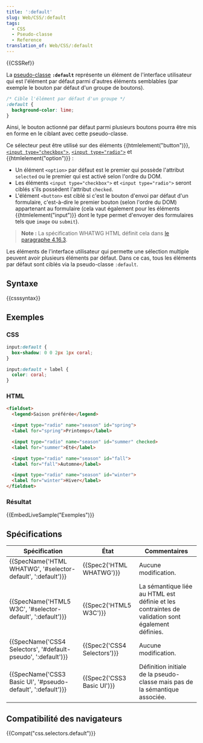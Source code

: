 ```yaml
---
title: ':default'
slug: Web/CSS/:default
tags:
  - CSS
  - Pseudo-classe
  - Reference
translation_of: Web/CSS/:default
---
```

{{CSSRef}}

La [pseudo-classe](/fr/docs/Web/CSS/Pseudo-classes) **`:default`** représente un élément de l'interface utilisateur qui est l'élément par défaut parmi d'autres éléments semblables (par exemple le bouton par défaut d'un groupe de boutons).

```css
/* Cible l'élément par défaut d'un groupe */
:default {
  background-color: lime;
}
```

Ainsi, le bouton actionné par défaut parmi plusieurs boutons pourra être mis en forme en le ciblant avec cette pseudo-classe.

Ce sélecteur peut être utilisé sur des éléments {{htmlelement("button")}}, [`<input type="checkbox">`](/fr/docs/Web/HTML/Element/input/checkbox), [`<input type="radio">`](/fr/docs/Web/HTML/Element/input/radio) et {{htmlelement("option")}} :

- Un élément `<option>` par défaut est le premier qui possède l'attribut `selected` ou le premier qui est activé selon l'ordre du DOM.
- Les éléments `<input type="checkbox">` et `<input type="radio">` seront ciblés s'ils possèdent l'attribut `checked`.
- L'élément `<button>` est ciblé si c'est le bouton d'envoi par défaut d'un formulaire, c'est-à-dire le premier bouton (selon l'ordre du DOM) appartenant au formulaire (cela vaut également pour les éléments {{htmlelement("input")}} dont le type permet d'envoyer des formulaires tels que `image` ou `submit`).

> **Note :** La spécification WHATWG HTML définit cela dans [le paragraphe 4.16.3](https://html.spec.whatwg.org/multipage/semantics-other.html#selector-default).

Les éléments de l'interface utilisateur qui permette une sélection multiple peuvent avoir plusieurs éléments par défaut. Dans ce cas, tous les éléments par défaut sont ciblés via la pseudo-classe `:default`.

## Syntaxe

{{csssyntax}}

## Exemples

### CSS

```css
input:default {
  box-shadow: 0 0 2px 1px coral;
}

input:default + label {
  color: coral;
}
```

### HTML

```html
<fieldset>
  <legend>Saison préférée</legend>

  <input type="radio" name="season" id="spring">
  <label for="spring">Printemps</label>

  <input type="radio" name="season" id="summer" checked>
  <label for="summer">Eté</label>

  <input type="radio" name="season" id="fall">
  <label for="fall">Automne</label>

  <input type="radio" name="season" id="winter">
  <label for="winter">Hiver</label>
</fieldset>
```

### Résultat

{{EmbedLiveSample("Exemples")}}

## Spécifications

| Spécification                                                                    | État                                 | Commentaires                                                                                     |
| -------------------------------------------------------------------------------- | ------------------------------------ | ------------------------------------------------------------------------------------------------ |
| {{SpecName('HTML WHATWG', '#selector-default', ':default')}} | {{Spec2('HTML WHATWG')}}     | Aucune modification.                                                                             |
| {{SpecName('HTML5 W3C', '#selector-default', ':default')}}     | {{Spec2('HTML5 W3C')}}         | La sémantique liée au HTML est définie et les contraintes de validation sont également définies. |
| {{SpecName('CSS4 Selectors', '#default-pseudo', ':default')}} | {{Spec2('CSS4 Selectors')}} | Aucune modification.                                                                             |
| {{SpecName('CSS3 Basic UI', '#pseudo-default', ':default')}} | {{Spec2('CSS3 Basic UI')}} | Définition initiale de la pseudo-classe mais pas de la sémantique associée.                      |

## Compatibilité des navigateurs

{{Compat("css.selectors.default")}}
